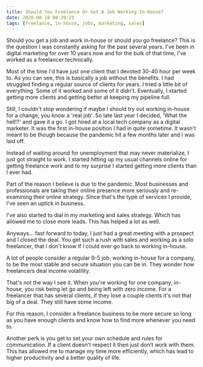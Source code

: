 ```yaml
---
title: Should You Freelance Or Get A Job Working In-House?
date: 2020-08-18 00:39:23
tags: [freelance, in-house, jobs, marketing, sales]
---
```


Should you get a job and work in-house or should you go freelance? This is the question I was constantly asking for the past several years. I've been in digital marketing for over 10 years now and for the bulk of that time, I've worked as a freelancer technically.

Most of the time I'd have just one client that I devoted 30-40 hour per week to. As you can see, this is basically a job without the benefits. I had struggled finding a regular source of clients for years. I tried a little bit of everything. Some of it worked and some of it didn't. Eventually, I started getting more clients and getting better at keeping my pipeline full.

Still, I couldn't stop wondering if maybe I should try out working in-house for a change, you know a 'real job'. So late last year I decided, 'What the hell!?' and gave it a go. I got hired at a local tech company as a digital marketer. It was the first in-house position I had in quite sometime. It wasn't meant to be though because the pandemic hit a few months later and I was laid off.

Instead of waiting around for unemployment that may never materialize, I just got straight to work. I started hitting up my usual channels online for getting freelance work and to my surprise I started getting more clients than I ever had.

Part of the reason I believe is due to the pandemic. Most businesses and professionals are taking their online presence more seriously and re-examining their online strategy. Since that's the type of services I provide, I've seen an uptick in business.

I've also started to dial in my marketing and sales strategy. Which has allowed me to close more leads. This has helped a lot as well.

Anyways... fast forward to today, I just had a great meeting with a prospect and I closed the deal. You get such a rush with sales and working as a solo freelancer, that I don't know if I could ever go back to working in-house.

A lot of people consider a regular 9-5 job, working in-house for a company, to be the most stable and secure situation you can be in. They wonder how freelancers deal income volatility.

That's not the way I see it. When you're working for one company, in-house, you risk being let go and being left with zero income. For a freelancer that has several clients, if they lose a couple clients it's not that big of a deal. They still have some income.

For this reason, I consider a freelance business to be more secure so long as you have enough clients and know how to find more whenever you need to.

Another perk is you get to set your own schedule and rules for communication. If a client doesn't respect it then just don't work with them. This has allowed me to manage my time more efficiently, which has lead to higher productivity and a better quality of life.
